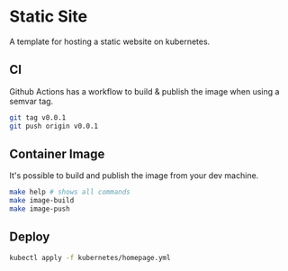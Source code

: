 # Static Site

A template for hosting a static website on kubernetes.

## CI

Github Actions has a workflow to build & publish the image when using a semvar tag.

```sh
git tag v0.0.1
git push origin v0.0.1
```

## Container Image

It's possible to build and publish the image from your dev machine.

```sh
make help # shows all commands
make image-build
make image-push
```

## Deploy

```sh
kubectl apply -f kubernetes/homepage.yml
```
